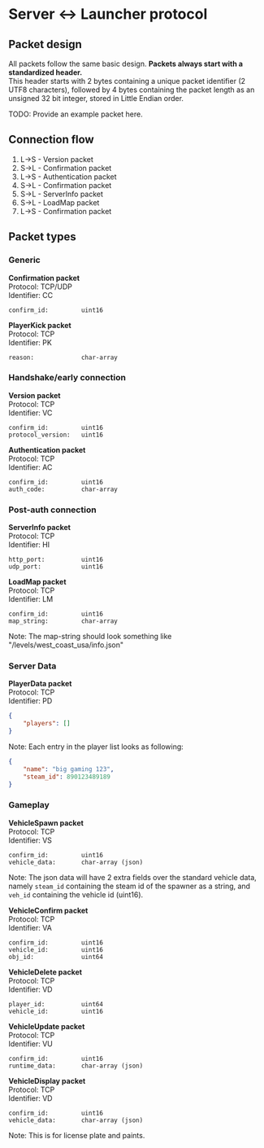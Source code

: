 # Server <-> Launcher protocol

## Packet design
All packets follow the same basic design.
**Packets always start with a standardized header.**<br>
This header starts with 2 bytes containing a unique packet identifier (2 UTF8 characters), followed by 4 bytes containing the packet length as an unsigned 32 bit integer, stored in Little Endian order.

TODO: Provide an example packet here.


## Connection flow
1. L->S - Version packet
2. S->L - Confirmation packet
3. L->S - Authentication packet
4. S->L - Confirmation packet
5. S->L - ServerInfo packet
6. S->L - LoadMap packet
7. L->S - Confirmation packet


## Packet types
### Generic
**Confirmation packet**<br>
Protocol: TCP/UDP<br>
Identifier: CC
```
confirm_id:         uint16
```

**PlayerKick packet**<br>
Protocol: TCP<br>
Identifier: PK
```
reason:             char-array
```

### Handshake/early connection
**Version packet**<br>
Protocol: TCP<br>
Identifier: VC
```
confirm_id:         uint16
protocol_version:   uint16
```

**Authentication packet**<br>
Protocol: TCP<br>
Identifier: AC
```
confirm_id:         uint16
auth_code:          char-array
```

### Post-auth connection
**ServerInfo packet**<br>
Protocol: TCP<br>
Identifier: HI
```
http_port:          uint16
udp_port:           uint16
```

**LoadMap packet**<br>
Protocol: TCP<br>
Identifier: LM
```
confirm_id:         uint16
map_string:         char-array
```
Note: The map-string should look something like "/levels/west_coast_usa/info.json"

### Server Data
**PlayerData packet**<br>
Protocol: TCP<br>
Identifier: PD
```json
{
    "players": []
}
```
Note: Each entry in the player list looks as following:
```json
{
    "name": "big gaming 123",
    "steam_id": 890123489189
}
```

### Gameplay
**VehicleSpawn packet**<br>
Protocol: TCP<br>
Identifier: VS
```
confirm_id:         uint16
vehicle_data:       char-array (json)
```
Note: The json data will have 2 extra fields over the standard vehicle data, namely `steam_id` containing the steam id of the spawner as a string, and `veh_id` containing the vehicle id (uint16).

**VehicleConfirm packet**<br>
Protocol: TCP<br>
Identifier: VA
```
confirm_id:         uint16
vehicle_id:         uint16
obj_id:             uint64
```

**VehicleDelete packet**<br>
Protocol: TCP<br>
Identifier: VD
```
player_id:          uint64
vehicle_id:         uint16
```

**VehicleUpdate packet**<br>
Protocol: TCP<br>
Identifier: VU
```
confirm_id:         uint16
runtime_data:       char-array (json)
```

**VehicleDisplay packet**<br>
Protocol: TCP<br>
Identifier: VD
```
confirm_id:         uint16
vehicle_data:       char-array (json)
```
Note: This is for license plate and paints.
